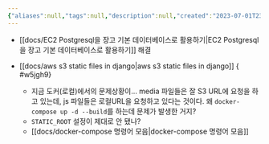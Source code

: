 ```yaml
---
{"aliases":null,"tags":null,"description":null,"created":"2023-07-01T23:40:02","updated":"2023-07-15T21:30:21","title":"20230701 book-project","dg-publish":true,"permalink":"/docs/20230701 book-project/","dgPassFrontmatter":true}
---
```


- [[docs/EC2 Postgresql을 장고 기본 데이터베이스로 활용하기\|EC2 Postgresql을 장고 기본 데이터베이스로 활용하기]] 해결
- [[docs/aws s3 static files in django\|aws s3 static files in django]]
{ #w5jgh9}

	- 지금 도커(로컬)에서의 문제상황이... media 파일들은 잘 S3 URL에 요청을 하고 있는데, js 파일들은 로컬URL을 요청하고 있다는 것이다. 왜 `docker-compose up -d --build`를 하는데 문제가 발생한 거지?
	- `STATIC_ROOT` 설정이 제대로 안 됐나?
	- [[docs/docker-compose 명령어 모음\|docker-compose 명령어 모음]]
